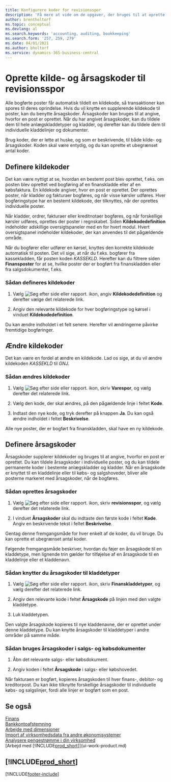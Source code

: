 ```yaml
---
title: Konfigurere koder for revisionsspor
description: 'Få mere at vide om de opgaver, der bruges til at oprette kilde- og årsagskoder, som du kan bruge til at spore revisionsspor.'
author: brentholtorf
ms.topic: conceptual
ms.devlang: al
ms.search.keywords: 'accounting, auditing, bookkeeping'
ms.search.form: '257, 259, 279'
ms.date: 04/01/2021
ms.author: bholtorf
ms.service: dynamics-365-business-central
---
```

# <a name="setting-up-source-codes-and-reason-codes-for-audit-trails"></a>Oprette kilde- og årsagskoder til revisionsspor

Alle bogførte poster får automatisk tildelt en kildekode, så transaktioner kan spores til deres oprindelse. Hvis du vil knytte en supplerende kildekode til poster, kan du benytte årsagskoder. Årsagskoder kan bruges til at angive, hvorfor en post er oprettet. Når du har angivet årsagskoder, kan du tildele dem til hele anlægskladdetyper og kladder, og derefter kan du tildele dem til individuelle kladdelinjer og dokumenter.  

Brug koder, der er lette at huske, og som er beskrivende, til både kilde- og årsagskoder. Koden skal være entydig, og du kan oprette et ubegrænset antal koder.

## <a name="define-source-codes"></a>Definere kildekoder

Det kan være nyttigt at se, hvordan en bestemt post blev oprettet, f.eks. om posten blev oprettet ved bogføring af en finanskladde eller af en købsfaktura. En kildekode angiver, hvor en post er oprettet. Der oprettes poster, når kladder og fakturaer bogføres, og når visse kørsler udføres. Hver bogføringstype har en bestemt kildekode, der tilknyttes, når der oprettes individuelle poster.  

Når kladder, ordrer, fakturaer eller kreditnotaer bogføres, og når forskellige kørsler udføres, oprettes der poster i regnskabet. Siden **Kildekodedefinition** indeholder adskillige oversigtspaneler med en for hvert modul. Hvert oversigtspanel indeholder kildekoder, der kan anvendes til det pågældende område.

Når du bogfører eller udfører en kørsel, knyttes den korrekte kildekode automatisk til posten. Det vil sige, at når du f.eks. bogfører fra kassekladden, får posten koden *KASSEKLD*. Herefter kan du filtrere siden **Finansposter** for at se, hvilke poster der er bogført fra finanskladden eller fra salgsdokumenter, f.eks.

### <a name="to-define-source-codes"></a>Sådan defineres kildekoder

1. Vælg ![Søg efter side eller rapport.](media/ui-search/search_small.png "Ikonet Søg efter side eller rapport") ikon, angiv **Kildekodedefinition** og derefter vælge det relaterede link.  

2. Angiv den relevante kildekode for hver bogføringstype og kørsel i vinduet **Kildekodedefinition**.  

Du kan ændre indholdet i et felt senere. Herefter vil ændringerne påvirke fremtidige bogføringer.

## <a name="change-source-codes"></a>Ændre kildekoder

Det kan være en fordel at ændre en kildekode. Lad os sige, at du vil ændre kildekoden *KASSEKLD* til *GNJ*.

### <a name="to-change-source-codes"></a>Sådan ændres kildekoder

1. Vælg ![Søg efter side eller rapport.](media/ui-search/search_small.png "Ikonet Søg efter side eller rapport") ikon, skriv **Varespor**, og vælg derefter det relaterede link.

2. Vælg den kode, der skal ændres, på den pågældende linje i feltet **Kode**.

3. Indtast den nye kode, og tryk derefter på knappen **Ja**. Du kan også ændre indholdet i feltet **Beskrivelse**.

Alle nye poster, der er bogført fra finanskladden, skal have en ny kildekode.

## <a name="define-reason-codes"></a>Definere årsagskoder

Årsagskoder supplerer kildekoder og bruges til at angive, hvorfor en post er oprettet. Du kan tildele årsagskoder i individuelle poster, og du kan tildele permanente koder i bestemte anlægskladder og kladder. Når en årsagskode er knyttet til en kladdelinje eller til købs- og salgshoveder, bliver alle posterne markeret med årsagskoder, når de bogføres.  

### <a name="to-set-up-reason-codes"></a>Sådan oprettes årsagskoder

1. Vælg ![Søg efter side eller rapport.](media/ui-search/search_small.png "Ikonet Søg efter side eller rapport")  ikon, skriv **revisionsspor**, og vælg derefter det relaterede link.

2. I vinduet **Årsagskoder** skal du indtaste den første kode i feltet **Kode**. Angiv en beskrivende tekst i feltet **Beskrivelse**.

Gentag denne fremgangsmåde for hver enkelt af de koder, du vil bruge. Du kan oprette et ubegrænset antal koder.

Følgende fremgangsmåde beskriver, hvordan du føjer en årsagskode til en kladdetype, men lignende trin gælder for tilføjelse af en årsagskode til en kladdelinje eller et kladdenavn.  

### <a name="to-assign-reason-codes-to-journal-templates"></a>Sådan knytter du årsagskoder til kladdetyper

1. Vælg ![Søg efter side eller rapport.](media/ui-search/search_small.png "Ikonet Søg efter side eller rapport")  ikon, skriv **Finanskladdetyper**, og vælg derefter det relaterede link.

2. Angiv den relevante kode i feltet **Årsagskode** på linjen med den valgte kladdetype.

3. Luk kladdetypen.

Den valgte årsagskode kopieres til nye kladdenavne, der er oprettet under denne kladdetype. Du kan knytte årsagskoder til kladdetyper i andre områder på samme måde.

### <a name="to-use-reason-codes-on-sales-and-purchase-documents"></a>Sådan bruges årsagskoder i salgs- og købsdokumenter

1. Åbn det relevante salgs- eller købsdokument.

2. Angiv koden i feltet **Årsagskode** i salgs- eller købshovedet.

Når fakturaen er bogført, kopieres årsagskoden til hver finans-, debitor- og kreditorpost. Du kan ikke tilknytte forskellige årsagskoder til individuelle købs- og salgslinjer, fordi alle linjer er bogført som en post.

## <a name="see-also"></a>Se også

[Finans](finance.md)  
[Bankkontoafstemning](bank-manage-bank-accounts.md)  
[Arbejde med dimensioner](finance-dimensions.md)  
[Import af virksomhedsdata fra andre økonomisystemer](across-import-data-configuration-packages.md)  
[Analysere pengestrømme i din virksomhed](finance-analyze-cash-flow.md)  
[Arbejd med [!INCLUDE[prod_short](includes/prod_short.md)]](ui-work-product.md)  

## [!INCLUDE[prod_short](includes/free_trial_md.md)]  


[!INCLUDE[footer-include](includes/footer-banner.md)]
